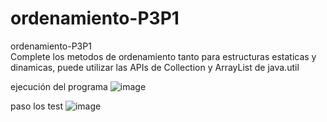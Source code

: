 # ordenamiento-P3P1
ordenamiento-P3P1
</br>
Complete los metodos de ordenamiento tanto para estructuras estaticas y dinamicas, puede utilizar las APIs de Collection y ArrayList de java.util


ejecución del programa 
![image](https://user-images.githubusercontent.com/99548614/224610724-e30f1c80-0c7d-4593-9118-42727fb4e85f.png)

paso los test 
![image](https://user-images.githubusercontent.com/99548614/224610758-09c6e4c9-0fd4-4e74-ae1d-f7127e89bc9c.png)
